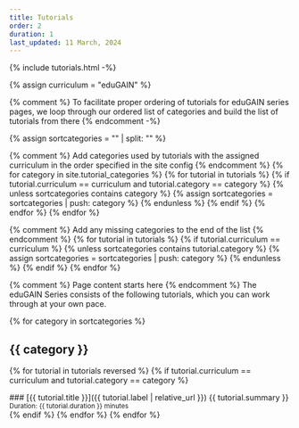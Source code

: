 ```yaml
---
title: Tutorials
order: 2
duration: 1
last_updated: 11 March, 2024
---
```


{% include tutorials.html -%}

{% assign curriculum = "eduGAIN" %}

{% comment %}
To facilitate proper ordering of tutorials for eduGAIN series pages, we loop through our ordered list of categories and build the list of tutorials from there
{% endcomment -%}

{% assign sortcategories = "" | split: "" %}

{% comment %}
Add categories used by tutorials with the assigned curriculum in the order specified in the site config
{% endcomment %}
{% for category in site.tutorial_categories %}
{% for tutorial in tutorials %}
{% if tutorial.curriculum == curriculum and tutorial.category == category %}
{% unless sortcategories contains category %}
{% assign sortcategories = sortcategories | push: category %}
{% endunless %}
{% endif %}
{% endfor %}
{% endfor %}

{% comment %}
Add any missing categories to the end of the list
{% endcomment %}
{% for tutorial in tutorials %}
{% if tutorial.curriculum == curriculum %}
{% unless sortcategories contains tutorial.category %}
{% assign sortcategories = sortcategories | push: category %}
{% endunless %}
{% endif %}
{% endfor %}

{% comment %}
Page content starts here
{% endcomment %}
The eduGAIN Series consists of the following tutorials, which you can work through at your own pace.

{% for category in sortcategories %}
## {{ category }}
{% for tutorial in tutorials reversed %}
{% if tutorial.curriculum == curriculum and tutorial.category == category %}
<div data-label="{{ tutorial.label }}" class="series-tutorial" markdown="1">
### [{{ tutorial.title }}]({{ tutorial.label | relative_url }})
{{ tutorial.summary }}  
<small>Duration: {{ tutorial.duration }} minutes</small>
</div>
{% endif %}
{% endfor %}
{% endfor %}

